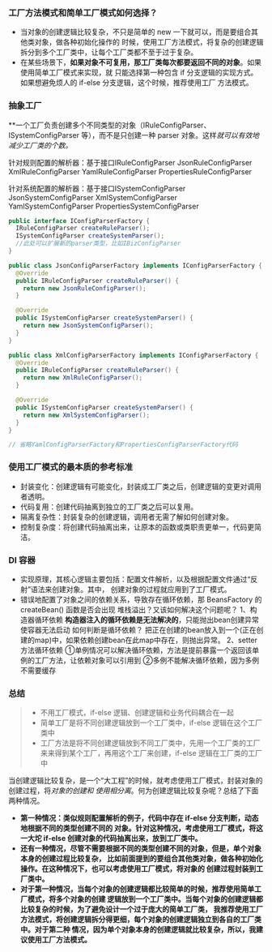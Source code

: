 ### 工厂方法模式和简单工厂模式如何选择？
- 当对象的创建逻辑比较复杂，不只是简单的 new 一下就可以，而是要组合其他类对象，做各种初始化操作的
时候，使用工厂方法模式，将复杂的创建逻辑拆分到多个工厂类中，让每个工厂类都不至于过于复杂。
- 在某些场景下，**如果对象不可复用，那工厂类每次都要返回不同的对象**。如果使用简单工厂模式来实现，就
只能选择第一种包含 if 分支逻辑的实现方式。如果想避免烦人的 if-else 分支逻辑，这个时候，推荐使用工厂
方法模式。

### 抽象工厂
**一个工厂负责创建多个不同类型的对象（IRuleConfigParser、ISystemConfigParser 等），而不是只创建一种
 parser 对象。这样*就可以有效地减少工厂类的个数。*
 
针对规则配置的解析器：基于接口IRuleConfigParser
JsonRuleConfigParser
XmlRuleConfigParser
YamlRuleConfigParser
PropertiesRuleConfigParser

针对系统配置的解析器：基于接口ISystemConfigParser
JsonSystemConfigParser
XmlSystemConfigParser
YamlSystemConfigParser
PropertiesSystemConfigParser

```java
public interface IConfigParserFactory {
  IRuleConfigParser createRuleParser();
  ISystemConfigParser createSystemParser();
  //此处可以扩展新的parser类型，比如IBizConfigParser
}

public class JsonConfigParserFactory implements IConfigParserFactory {
  @Override
  public IRuleConfigParser createRuleParser() {
    return new JsonRuleConfigParser();
  }

  @Override
  public ISystemConfigParser createSystemParser() {
    return new JsonSystemConfigParser();
  }
}

public class XmlConfigParserFactory implements IConfigParserFactory {
  @Override
  public IRuleConfigParser createRuleParser() {
    return new XmlRuleConfigParser();
  }

  @Override
  public ISystemConfigParser createSystemParser() {
    return new XmlSystemConfigParser();
  }
}

// 省略YamlConfigParserFactory和PropertiesConfigParserFactory代码
```

### 使用工厂模式的最本质的参考标准
- 封装变化：创建逻辑有可能变化，封装成工厂类之后，创建逻辑的变更对调用者透明。
- 代码复用：创建代码抽离到独立的工厂类之后可以复用。
- 隔离复杂性：封装复杂的创建逻辑，调用者无需了解如何创建对象。
- 控制复杂度：将创建代码抽离出来，让原本的函数或类职责更单一，代码更简洁。

### DI 容器
- 实现原理，其核心逻辑主要包括：配置文件解析，以及根据配置文件通过“反射”语法来创建对象。其中，
创建对象的过程就应用到了工厂模式。
- 错误地配置了对象之间的依赖关系，导致存在循环依赖，那 BeansFactory 的 createBean() 函数是否会出现
堆栈溢出？又该如何解决这个问题呢？
     1、构造器循环依赖
        **构造器注入的循环依赖是无法解决的**，只能抛出bean创建异常使容器无法启动
        如何判断是循环依赖？
        把正在创建的bean放入到一个(正在创建的map)中，如果依赖创建bean在此map中存在，则抛出异常。
    2、setter方法循环依赖
        ①单例情况可以解决循环依赖，方法是提前暴露一个返回该单例的工厂方法，让依赖对象可以引用到
        ②多例不能解决循环依赖，因为多例不需要缓存 

### 总结
> - 不用工厂模式，if-else 逻辑、创建逻辑和业务代码耦合在一起
> - 简单工厂是将不同创建逻辑放到一个工厂类中，if-else 逻辑在这个工厂类中
> - 工厂方法是将不同创建逻辑放到不同工厂类中，先用一个工厂类的工厂来来得到某个工厂，再用这个工厂来创建，if-else 逻辑在工厂类的工厂中

当创建逻辑比较复杂，是一个“大工程”的时候，就考虑使用工厂模式，封装对象的创建过程，将*对象的创建和
使用相分离*。何为创建逻辑比较复杂呢？总结了下面两种情况。
- **第一种情况：类似规则配置解析的例子，代码中存在 if-else 分支判断，动态地根据不同的类型创建不同的
对象。针对这种情况，考虑使用工厂模式，将这一大坨 if-else 创建对象的代码抽离出来，放到工厂类中。**
- **还有一种情况，尽管不需要根据不同的类型创建不同的对象，但是，单个对象本身的创建过程比较复杂，
比如前面提到的要组合其他类对象，做各种初始化操作。在这种情况下，也可以考虑使用工厂模式，将对象的
创建过程封装到工厂类中。**
- **对于第一种情况，当每个对象的创建逻辑都比较简单的时候，推荐使用简单工厂模式，将多个对象的创建
逻辑放到一个工厂类中。当每个对象的创建逻辑都比较复杂的时候，为了避免设计一个过于庞大的简单工厂类， 
  我推荐使用工厂方法模式，将创建逻辑拆分得更细，每个对象的创建逻辑独立到各自的工厂类中。对于第二种
情况，因为单个对象本身的创建逻辑就比较复杂，所以，我建议使用工厂方法模式。**
